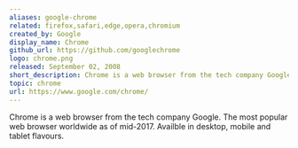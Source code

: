 ```yaml
---
aliases: google-chrome
related: firefox,safari,edge,opera,chromium
created_by: Google
display_name: Chrome
github_url: https://github.com/googlechrome
logo: chrome.png
released: September 02, 2008
short_description: Chrome is a web browser from the tech company Google.
topic: chrome
url: https://www.google.com/chrome/
---
```

Chrome is a web browser from the tech company Google. The most popular web browser worldwide as of mid-2017. Availble in desktop, mobile and tablet flavours.
